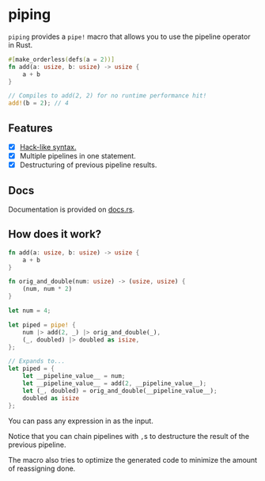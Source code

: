 # piping

`piping` provides a `pipe!` macro that allows you to use the pipeline operator in Rust.

```rs
#[make_orderless(defs(a = 2))]
fn add(a: usize, b: usize) -> usize {
	a + b
}

// Compiles to add(2, 2) for no runtime performance hit!
add!(b = 2); // 4
```

## Features

- [x] [Hack-like syntax.](https://docs.hhvm.com/hack/expressions-and-operators/pipe)
- [x] Multiple pipelines in one statement.
- [x] Destructuring of previous pipeline results.

## Docs

Documentation is provided on [docs.rs](https://docs.rs/piping).

## How does it work?

```rs
fn add(a: usize, b: usize) -> usize {
	a + b
}

fn orig_and_double(num: usize) -> (usize, usize) {
	(num, num * 2)
}

let num = 4;

let piped = pipe! {
	num |> add(2, _) |> orig_and_double(_),
	(_, doubled) |> doubled as isize,
};

// Expands to...
let piped = {
	let __pipeline_value__ = num;
	let __pipeline_value__ = add(2, __pipeline_value__);
	let (_, doubled) = orig_and_double(__pipeline_value__);
	doubled as isize
};
```

You can pass any expression in as the input.

Notice that you can chain pipelines with `,`s to destructure the result of the previous pipeline.

The macro also tries to optimize the generated code to minimize the amount of reassigning done.
